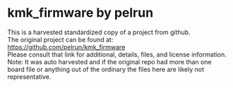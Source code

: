 
# kmk_firmware by pelrun  
This is a harvested standardized copy of a project from github.  
The original project can be found at:  
https://github.com/pelrun/kmk_firmware  
Please consult that link for additional, details, files, and license information.  
Note: It was auto harvested and if the original repo had more than one board file or anything out of the ordinary the files here are likely not representative.  
    